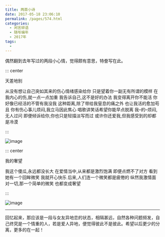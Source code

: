 ```yaml
---
title: 两首小诗
date: 2017-05-18 23:06:10
permalink: /pages/574.html
categories:
  - 闲言碎语
  - 随写编年
  - 2017年
tags:
  - 
---
```


偶然翻到去年写过的两段小心情，觉得颇有意思，特誊写在此。

::: center

天差地别

从没有想让自己突如其来的伤心情绪感染给你
只是望着你一副无有所谓的模样
在我内心的伤,就一点一点加重
我告诉自己,这不是好的办法
我变得离开你不能活
你好像已经活的不管有我没我
这种距离,除了带给我窒息的痛之外
也让我活的愈加苟且
你有伤心事儿烦闷,我立马因此焦心
唱歌讲笑话希望你能早点脱离
我–的–烦闷,无人过问
即便倾诉给你,你也只是轻描淡写而过
或许你还爱我,但我感受到的却都是冷漠

:::

![image](https://tva4.sinaimg.cn/large/008k1Yt0ly1gs308dau4oj306o08wjwl.jpg)

::: center

我的奢望

我这个傻瓜,永远都没长大
在爱情当中,从来都是激烈饱满
即便点燃不了对方
看到她有一个回眸微笑
我就开心快乐
后来,人们连一个微笑都是疲倦的
纵然我激情面对一切,那一个简单的微笑
也都变成奢望

:::

![image](https://tva2.sinaimg.cn/large/008k1Yt0ly1gs30advf7vj33402c07wz.jpg)

------

回忆起来，那应该是一段与女友异地恋的状态，相隔甚远，自然各种问题频发，自己终究是一个情重的人，若是爱人异地，便觉得彼此不是彼此。希望以后更少的分离，更多的在一起！
